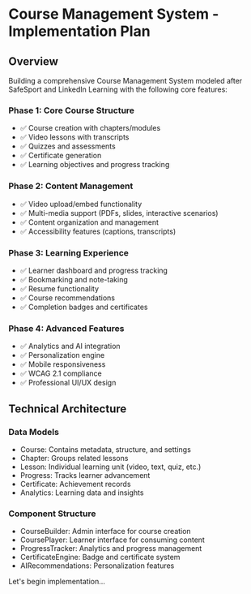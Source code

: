 # Course Management System - Implementation Plan

## Overview
Building a comprehensive Course Management System modeled after SafeSport and LinkedIn Learning with the following core features:

### Phase 1: Core Course Structure
- ✅ Course creation with chapters/modules
- ✅ Video lessons with transcripts
- ✅ Quizzes and assessments
- ✅ Certificate generation
- ✅ Learning objectives and progress tracking

### Phase 2: Content Management
- ✅ Video upload/embed functionality
- ✅ Multi-media support (PDFs, slides, interactive scenarios)
- ✅ Content organization and management
- ✅ Accessibility features (captions, transcripts)

### Phase 3: Learning Experience
- ✅ Learner dashboard and progress tracking
- ✅ Bookmarking and note-taking
- ✅ Resume functionality
- ✅ Course recommendations
- ✅ Completion badges and certificates

### Phase 4: Advanced Features
- ✅ Analytics and AI integration
- ✅ Personalization engine
- ✅ Mobile responsiveness
- ✅ WCAG 2.1 compliance
- ✅ Professional UI/UX design

## Technical Architecture

### Data Models
- Course: Contains metadata, structure, and settings
- Chapter: Groups related lessons
- Lesson: Individual learning unit (video, text, quiz, etc.)
- Progress: Tracks learner advancement
- Certificate: Achievement records
- Analytics: Learning data and insights

### Component Structure
- CourseBuilder: Admin interface for course creation
- CoursePlayer: Learner interface for consuming content
- ProgressTracker: Analytics and progress management
- CertificateEngine: Badge and certificate system
- AIRecommendations: Personalization features

Let's begin implementation...